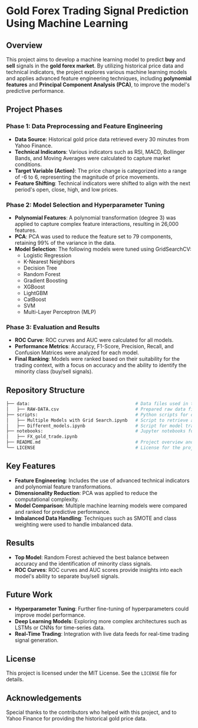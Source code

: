 # Gold Forex Trading Signal Prediction Using Machine Learning

## Overview

This project aims to develop a machine learning model to predict **buy** and **sell** signals in the **gold forex market**. By utilizing historical price data and technical indicators, the project explores various machine learning models and applies advanced feature engineering techniques, including **polynomial features** and **Principal Component Analysis (PCA)**, to improve the model's predictive performance.

## Project Phases

### Phase 1: Data Preprocessing and Feature Engineering
- **Data Source**: Historical gold price data retrieved every 30 minutes from Yahoo Finance.
- **Technical Indicators**: Various indicators such as RSI, MACD, Bollinger Bands, and Moving Averages were calculated to capture market conditions.
- **Target Variable (Action)**: The price change is categorized into a range of -6 to 6, representing the magnitude of price movements.
- **Feature Shifting**: Technical indicators were shifted to align with the next period's open, close, high, and low prices.

### Phase 2: Model Selection and Hyperparameter Tuning
- **Polynomial Features**: A polynomial transformation (degree 3) was applied to capture complex feature interactions, resulting in 26,000 features.
- **PCA**: PCA was used to reduce the feature set to 79 components, retaining 99% of the variance in the data.
- **Model Selection**: The following models were tuned using GridSearchCV:
  - Logistic Regression
  - K-Nearest Neighbors
  - Decision Tree
  - Random Forest
  - Gradient Boosting
  - XGBoost
  - LightGBM
  - CatBoost
  - SVM
  - Multi-Layer Perceptron (MLP)

### Phase 3: Evaluation and Results
- **ROC Curve**: ROC curves and AUC were calculated for all models.
- **Performance Metrics**: Accuracy, F1-Score, Precision, Recall, and Confusion Matrices were analyzed for each model.
- **Final Ranking**: Models were ranked based on their suitability for the trading context, with a focus on accuracy and the ability to identify the minority class (buy/sell signals).

## Repository Structure

```bash
├── data:                                        # Data files used in the project
│   ├── RAW-DATA.csv                             # Prepared raw data file
├── scripts:                                     # Python scripts for data processing and model training
│   ├── Multiple Models with Grid Search.ipynb   # Script to retrieve and preprocess data
│   ├── Different_models.ipynb                   # Script for model training and evaluation
├── notebooks:                                   # Jupyter notebooks for experimentation
│   ├── FX_gold_trade.ipynb
├── README.md                                    # Project overview and instructions
└── LICENSE                                      # License for the project
```

## Key Features

- **Feature Engineering**: Includes the use of advanced technical indicators and polynomial feature transformations.
- **Dimensionality Reduction**: PCA was applied to reduce the computational complexity.
- **Model Comparison**: Multiple machine learning models were compared and ranked for predictive performance.
- **Imbalanced Data Handling**: Techniques such as SMOTE and class weighting were used to handle imbalanced data.

## Results

- **Top Model**: Random Forest achieved the best balance between accuracy and the identification of minority class signals.
- **ROC Curves**: ROC curves and AUC scores provide insights into each model's ability to separate buy/sell signals.

## Future Work

- **Hyperparameter Tuning**: Further fine-tuning of hyperparameters could improve model performance.
- **Deep Learning Models**: Exploring more complex architectures such as LSTMs or CNNs for time-series data.
- **Real-Time Trading**: Integration with live data feeds for real-time trading signal generation.

## License

This project is licensed under the MIT License. See the `LICENSE` file for details.

## Acknowledgements

Special thanks to the contributors who helped with this project, and to Yahoo Finance for providing the historical gold price data.
